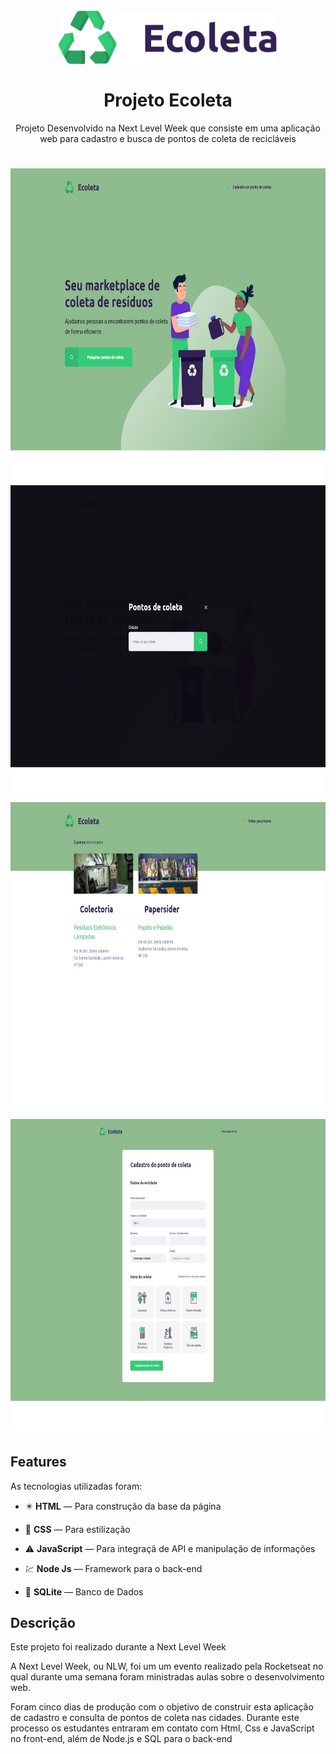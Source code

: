 <h1 align="center">
<br>
  <img src="https://github.com/Calebe-Fernandes/Ecoleta/blob/master/public/assets/logo.svg" alt="Ecoleta" width="350">
<br>
<br>
Projeto Ecoleta
</h1>

<p align="center">Projeto Desenvolvido na Next Level Week que consiste em uma aplicação web para cadastro e busca de pontos de coleta de recicláveis</p>

<h1 align="center">
<div>
  <img src="https://github.com/Calebe-Fernandes/Ecoleta/blob/master/printscreen/Home.jpg" alt="page-home" height="500" width = "700">
   <img src="https://github.com/Calebe-Fernandes/Ecoleta/blob/master/printscreen/Pesquisa%20de%20Pontos.jpg" alt="search" height="500" widith="700">
  <img src="https://github.com/Calebe-Fernandes/Ecoleta/blob/master/printscreen/resultados%20da%20pesquisa.jpg" alt="search-results" height="500" width="700">
  <img src="https://github.com/Calebe-Fernandes/Ecoleta/blob/master/printscreen/Cadastro%20de%20Pontos.jpg" alt="create-point" height="500" width ="700">
</div>

</h1>

## Features

As tecnologias utilizadas foram:

- ✴️ **HTML** — Para construção da base da página

- 💠 **CSS** —  Para estilização 

- ⚠️ **JavaScript** — Para integraçã de API e manipulação de informações

- 💹 **Node Js** — Framework para o back-end

- 📄 **SQLite** — Banco de Dados

 ## Descrição

Este projeto foi realizado durante a Next Level Week

A Next Level Week, ou NLW, foi um um evento realizado pela Rocketseat no qual durante uma semana foram ministradas aulas sobre o desenvolvimento web.

Foram cinco dias de produção com o objetivo de construir esta aplicação de cadastro e consulta de pontos de coleta nas cidades. Durante este processo
os estudantes entraram em contato com Html, Css e JavaScript no front-end, além de Node.js e SQL  para o back-end

